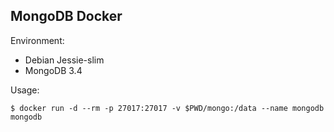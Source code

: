 ## MongoDB Docker

Environment:

- Debian Jessie-slim
- MongoDB 3.4

Usage:
```
$ docker run -d --rm -p 27017:27017 -v $PWD/mongo:/data --name mongodb mongodb
```

